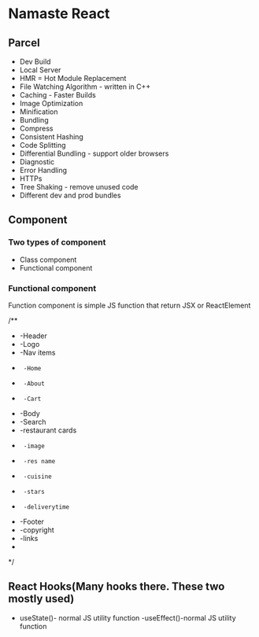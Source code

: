# Namaste React

## Parcel
- Dev Build
- Local Server
- HMR = Hot Module Replacement
- File Watching Algorithm - written in C++
- Caching - Faster Builds
- Image Optimization
- Minification
- Bundling
- Compress
- Consistent Hashing
- Code Splitting
- Differential Bundling - support older browsers
- Diagnostic
- Error Handling
- HTTPs
- Tree Shaking - remove unused code
- Different dev and prod bundles

## Component 
### Two types of component
- Class component 
- Functional component 
### Functional component
Function component is simple JS function that return JSX or ReactElement

/**
 * -Header
 *  -Logo
 *  -Nav items
 *      -Home
 *      -About
 *      -Cart
 * -Body
 *  -Search
 *  -restaurant cards
 *      -image
 *      -res name
 *      -cuisine
 *      -stars
 *      -deliverytime
 * -Footer
 *  -copyright
 *  -links
 * 
 */

 ## React Hooks(Many hooks there. These two mostly used)
 - useState()- normal JS utility function
 -useEffect()-normal JS utility function